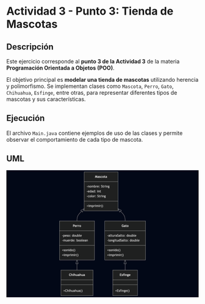 # Actividad 3 - Punto 3: Tienda de Mascotas

## Descripción

Este ejercicio corresponde al **punto 3 de la Actividad 3** de la materia **Programación Orientada a Objetos (POO)**.

El objetivo principal es **modelar una tienda de mascotas** utilizando herencia y polimorfismo. Se implementan clases como `Mascota`, `Perro`, `Gato`, `Chihuahua`, `Esfinge`, entre otras, para representar diferentes tipos de mascotas y sus características.

## Ejecución

El archivo `Main.java` contiene ejemplos de uso de las clases y permite observar el comportamiento de cada tipo de mascota.

## UML

![Diagrama de clases](UML.png)
